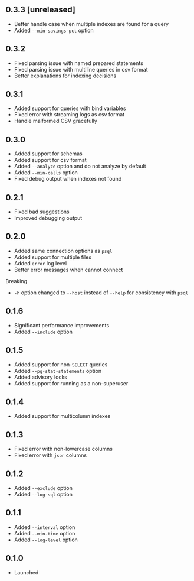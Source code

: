 ## 0.3.3 [unreleased]

- Better handle case when multiple indexes are found for a query
- Added `--min-savings-pct` option

## 0.3.2

- Fixed parsing issue with named prepared statements
- Fixed parsing issue with multiline queries in csv format
- Better explanations for indexing decisions

## 0.3.1

- Added support for queries with bind variables
- Fixed error with streaming logs as csv format
- Handle malformed CSV gracefully

## 0.3.0

- Added support for schemas
- Added support for csv format
- Added `--analyze` option and do not analyze by default
- Added `--min-calls` option
- Fixed debug output when indexes not found

## 0.2.1

- Fixed bad suggestions
- Improved debugging output

## 0.2.0

- Added same connection options as `psql`
- Added support for multiple files
- Added `error` log level
- Better error messages when cannot connect

Breaking

- `-h` option changed to `--host` instead of `--help` for consistency with `psql`

## 0.1.6

- Significant performance improvements
- Added `--include` option

## 0.1.5

- Added support for non-`SELECT` queries
- Added `--pg-stat-statements` option
- Added advisory locks
- Added support for running as a non-superuser

## 0.1.4

- Added support for multicolumn indexes

## 0.1.3

- Fixed error with non-lowercase columns
- Fixed error with `json` columns

## 0.1.2

- Added `--exclude` option
- Added `--log-sql` option

## 0.1.1

- Added `--interval` option
- Added `--min-time` option
- Added `--log-level` option

## 0.1.0

- Launched
